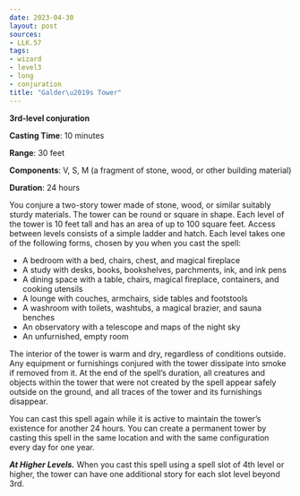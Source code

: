 ```yaml
---
date: 2023-04-30
layout: post
sources:
- LLK.57
tags:
- wizard
- level3
- long
- conjuration
title: "Galder\u2019s Tower"
---
```


**3rd-level conjuration**

**Casting Time**: 10 minutes

**Range**: 30 feet

**Components**: V, S, M (a fragment of stone, wood, or other building material)

**Duration**: 24 hours

You conjure a two-story tower made of stone, wood, or similar suitably sturdy materials. The tower can be round or square in shape. Each level of the tower is 10 feet tall and has an area of up to 100 square feet. Access between levels consists of a simple ladder and hatch. Each level takes one of the following forms, chosen by you when you cast the spell:

* A bedroom with a bed, chairs, chest, and magical fireplace
* A study with desks, books, bookshelves, parchments, ink, and ink pens
* A dining space with a table, chairs, magical fireplace, containers, and cooking utensils
* A lounge with couches, armchairs, side tables and footstools
* A washroom with toilets, washtubs, a magical brazier, and sauna benches
* An observatory with a telescope and maps of the night sky
* An unfurnished, empty room

The interior of the tower is warm and dry, regardless of conditions outside. Any equipment or furnishings conjured with the tower dissipate into smoke if removed from it. At the end of the spell’s duration, all creatures and objects within the tower that were not created by the spell appear safely outside on the ground, and all traces of the tower and its furnishings disappear.

You can cast this spell again while it is active to maintain the tower’s existence for another 24 hours. You can create a permanent tower by casting this spell in the same location and with the same configuration every day for one year.

***At Higher Levels.*** When you cast this spell using a spell slot of 4th level or higher, the tower can have one additional story for each slot level beyond 3rd.

